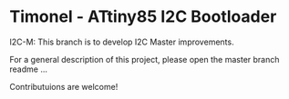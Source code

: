 Timonel - ATtiny85 I2C Bootloader
=================================

I2C-M: This branch is to develop I2C Master improvements.

For a general description of this project, please open the master branch readme ...

Contributuions are welcome!

